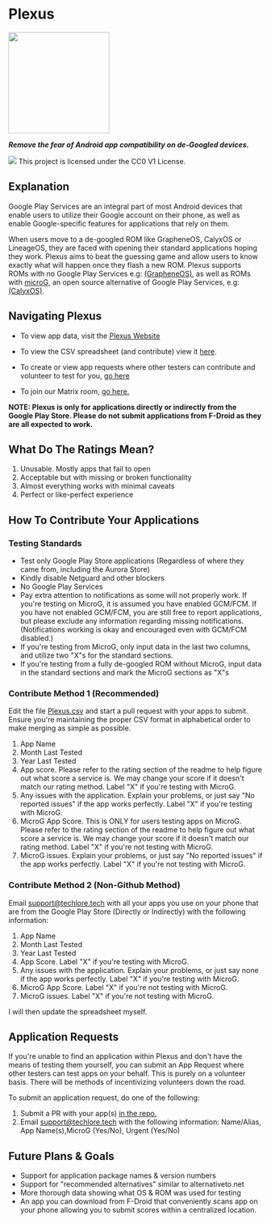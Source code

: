 # Plexus

<img src="https://techlore.tech/plexus.png" width="200" height="200">

***Remove the fear of Android app compatibility on de-Googled devices.***

![](https://i.creativecommons.org/p/zero/1.0/88x31.png) This project is licensed under the CC0 V1 License.

## Explanation

Google Play Services are an integral part of most Android devices that enable users to utilize their Google account on their phone, as well as enable Google-specific features for applications that rely on them.

When users move to a de-googled ROM like GrapheneOS, CalyxOS or LineageOS, they are faced with opening their standard applications hoping they work. Plexus aims to beat the guessing game and allow users to know exactly what will happen once they flash a new ROM. Plexus supports ROMs with no Google Play Services e.g: [(GrapheneOS)](https://grapheneos.org/), as well as ROMs with [microG](https://microg.org/), an open source alternative of Google Play Services, e.g: [(CalyxOS)](https://calyxos.org/).

## Navigating Plexus

* To view app data, visit the [Plexus Website](https://plexus.techlore.tech/)

* To view the CSV spreadsheet (and contribute) view it [here](./src/data/Plexus.csv).

* To create or view app requests where other testers can contribute and volunteer to test for you, [go here](./src/data/requests.csv)

* To join our Matrix room, [go here.](https://matrix.to/#/#plexus:matrix.org)

**NOTE: Plexus is only for applications directly or indirectly from the Google Play Store. Please do not submit applications from F-Droid as they are all expected to work.**

## What Do The Ratings Mean?

1. Unusable. Mostly apps that fail to open
2. Acceptable but with missing or broken functionality
3. Almost everything works with minimal caveats
4. Perfect or like-perfect experience

## How To Contribute Your Applications

### Testing Standards

- Test only Google Play Store applications (Regardless of where they came from, including the Aurora Store)
- Kindly disable Netguard and other blockers
- No Google Play Services
- Pay extra attention to notifications as some will not properly work. If you're testing on MicroG, it is assumed you have enabled GCM/FCM. If you have not enabled GCM/FCM, you are still free to report applications, but please exclude any information regarding missing notifications. (Notifications working is okay and encouraged even with GCM/FCM disabled.)
- If you're testing from MicroG, only input data in the last two columns, and utilize two "X"s for the standard sections.
- If you're testing from a fully de-googled ROM without MicroG, input data in the standard sections and mark the MicroG sections as "X"s

### Contribute Method 1 (Recommended)

Edit the file [Plexus.csv](./src/data/Plexus.csv) and start a pull request with your apps to submit. Ensure you're maintaining the proper CSV format in alphabetical order to make merging as simple as possible.

1. App Name
2. Month Last Tested
3. Year Last Tested
4. App score. Please refer to the rating section of the readme to help figure out what score a service is. We may change your score if it doesn't match our rating method. Label "X" if you're testing with MicroG.
5. Any issues with the application. Explain your problems, or just say "No reported issues" if the app works perfectly. Label "X" if you're testing with MicroG.
6. MicroG App Score. This is ONLY for users testing apps on MicroG. Please refer to the rating section of the readme to help figure out what score a service is. We may change your score if it doesn't match our rating method. Label "X" if you're not testing with MicroG.
7. MicroG issues. Explain your problems, or just say "No reported issues" if the app works perfectly. Label "X" if you're not testing with MicroG.

### Contribute Method 2 (Non-Github Method)

Email support@techlore.tech with all your apps you use on your phone that are from the Google Play Store (Directly or Indirectly) with the following information:

1. App Name
2. Month Last Tested
3. Year Last Tested
4. App Score. Label "X" if you're testing with MicroG.
5. Any issues with the application. Explain your problems, or just say none if the app works perfectly. Label "X" if you're testing with MicroG.
6. MicroG App Score. Label "X" if you're not testing with MicroG.
7. MicroG issues. Label "X" if you're not testing with MicroG.

I will then update the spreadsheet myself.

## Application Requests

If you're unable to find an application within Plexus and don't have the means of testing them yourself, you can submit an App Request where other testers can test apps on your behalf. This is purely on a volunteer basis. There will be methods of incentivizing volunteers down the road.

To submit an application request, do one of the following:
1. Submit a PR with your app(s) [in the repo.](./src/data/requests.csv)
2. Email support@techlore.tech with the following information: Name/Alias, App Name(s),MicroG (Yes/No), Urgent (Yes/No)

## Future Plans & Goals
- Support for application package names & version numbers
- Support for "recommended alternatives" similar to alternativeto.net
- More thorough data showing what OS & ROM was used for testing
- An app you can download from F-Droid that conveniently scans app on your phone allowing you to submit scores within a centralized location.
